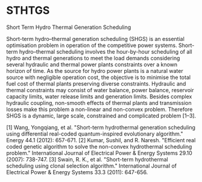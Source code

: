 # STHTGS
Short Term Hydro Thermal Generation Scheduling

Short-term hydro–thermal generation scheduling (SHGS) is an essential optimisation problem in operation of the competitive power systems. Short-term hydro–thermal scheduling involves the hour-by-hour scheduling of all hydro and thermal generations to meet the load demands considering several hydraulic and thermal power plants constraints over a known horizon of time. As the source for hydro power plants is a natural water source with negligible operation cost, the objective is to minimise the total fuel cost of thermal plants preserving diverse constraints. Hydraulic and thermal constraints may consist of water balance, power balance, reservoir capacity limits, water release limits and generation limits. Besides complex hydraulic coupling, non-smooth effects of thermal plants and transmission losses make this problem a non-linear and non-convex problem. Therefore SHGS is a dynamic, large scale, constrained and complicated problem [1–3].

[1] Wang, Yongqiang, et al. "Short-term hydrothermal generation scheduling using differential real-coded quantum-inspired evolutionary algorithm." Energy 44.1 (2012): 657-671.
[2] Kumar, Sushil, and R. Naresh. "Efficient real coded genetic algorithm to solve the non-convex hydrothermal scheduling problem." International Journal of Electrical Power & Energy Systems 29.10 (2007): 738-747.
[3] Swain, R. K., et al. "Short-term hydrothermal scheduling using clonal selection algorithm." International Journal of Electrical Power & Energy Systems 33.3 (2011): 647-656.

